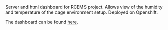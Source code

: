 Server and html dashboard for RCEMS project. Allows view of the humidity and temperature of the cage environment setup. Deployed on Openshift.

The dashboard can be found [here](http://gecko-ckucera.rhcloud.com/).